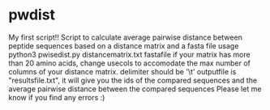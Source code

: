 # pwdist
My first script!!
Script to calculate average pairwise distance between peptide sequences based on a distance matrix and a fasta file
usage python3 pwisedist.py distancematrix.txt fastafile
if your matrix has more than 20 amino acids, change usecols to accomodate the max number of columns of your distance matrix. delimiter should be '\t'
outputfile is "resultsfile.txt", it will give you the ids of the compared sequences and the average pairwise distance between the compared sequences
Please let me know if you find any errors :)
